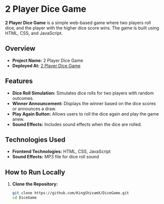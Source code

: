 # 2 Player Dice Game

**2 Player Dice Game** is a simple web-based game where two players roll dice, and the player with the higher dice score wins. The game is built using HTML, CSS, and JavaScript.

## Overview

- **Project Name:** 2 Player Dice Game
- **Deployed At:** [2 Player Dice Game](https://kingshivamx.github.io/DiceGame/dicee.html)

## Features

- **Dice Roll Simulation:** Simulates dice rolls for two players with random outcomes.
- **Winner Announcement:** Displays the winner based on the dice scores or announces a draw.
- **Play Again Button:** Allows users to roll the dice again and play the game anew.
- **Sound Effects:** Includes sound effects when the dice are rolled.

## Technologies Used

- **Frontend Technologies:** HTML, CSS, JavaScript
- **Sound Effects:** MP3 file for dice roll sound

## How to Run Locally

1. **Clone the Repository:**

   ```bash
   git clone https://github.com/KingShivamX/DiceGame.git
   cd DiceGame
